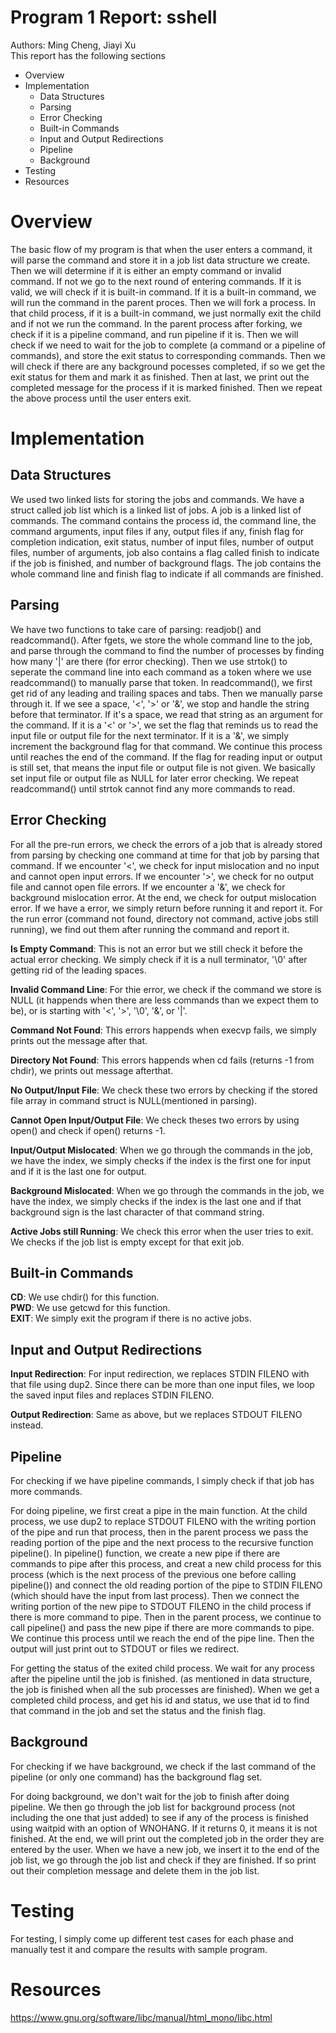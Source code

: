 # Program 1 Report: sshell
  Authors: Ming Cheng, Jiayi Xu  
  This report has the following sections
  * Overview 
  * Implementation
    * Data Structures
    * Parsing
    * Error Checking  
    * Built-in Commands
    * Input and Output Redirections
    * Pipeline
    * Background
  * Testing
  * Resources
  
# Overview
  The basic flow of my program is that when the user enters a command, 
  it will parse the command and store it in a job list data structure 
  we create. Then we will determine if it is either an empty command or 
  invalid command. If not we go to the next round of entering commands. 
  If it is valid, we will check if it is built-in command. If it is a 
  built-in command, we will run the command in the parent proces. Then 
  we will fork a process. In that child process, if it is a built-in 
  command, we just normally exit the child and if not we run the command.
  In the parent process after forking, we check if it is a pipeline 
  command, and run pipeline if it is. Then we will check if we need to 
  wait for the job to complete (a command or a pipeline of commands), 
  and store the exit status to corresponding commands. Then we will 
  check if there are any background pocesses completed, if so we get 
  the exit status for them and mark it as finished. Then at last, we 
  print out the completed message for the process if it is marked finished. 
  Then we repeat the above process until the user enters exit.

# Implementation

## Data Structures
  We used two linked lists for storing the jobs and commands. We have 
  a struct called job list which is a linked list of jobs. A job is a 
  linked list of commands. The command contains the process id, the 
  command line, the command arguments, input files if any, output files 
  if any, finish flag for completion indication, exit status, number of 
  input files, number of output files, number of arguments, job also 
  contains a flag called finish to indicate if the job is finished, and 
  number of background  flags. The job contains the whole command line 
  and finish flag to indicate if all commands are finished.
  ## Parsing
  We have two functions to take care of parsing: readjob() and 
  readcommand(). After fgets, we store the whole command line to the 
  job, and parse through the command to find the number of processes 
  by finding how many '|' are there (for error checking). Then we use 
  strtok() to seperate the command line into each command as a token 
  where we use readcommand() to manually parse that token. In 
  readcommand(), we first get rid of any leading and trailing spaces 
  and tabs. Then we manually parse through it. If we see a space, '<',
  '>' or '&', we stop and handle the string before that terminator. 
  If it's a space, we read that string as an argument for the command. 
  If it is a '<' or '>', we set the flag that reminds us to read the 
  input file or output file for the next terminator. If it is a '&', 
  we simply increment the background flag for that command. We 
  continue this process until reaches the end of the command. If the 
  flag for reading input or output is still set, that means the input 
  file or output file is not given. We basically set input file or 
  output file as NULL for later error checking. We repeat readcommand()
  until strtok cannot find any more commands to read.

## Error Checking
  For all the pre-run errors, we check the errors of a job that is already
  stored from parsing by checking one command at time for that job by 
  parsing that command. If we encounter '<', we check for input mislocation
  and no input and cannot open input errors. If we encounter '>', we 
  check for no output file and cannot open file errors. If we encounter 
  a '&', we check for background mislocation error. At the end, we check 
  for output mislocation error. If we have a error, we simply return 
  before running it and report it. For the run error (command not found, 
  directory not command, active jobs still running), we find out them after 
  running the command and report it.  
  
  **Is Empty Command**: This is not an error but we still check it before 
  the actual error checking. We simply check if it is   a null terminator, 
  '\0' after getting rid of the leading spaces.  
  
  **Invalid Command Line**: For thie error, we check if the command we 
  store is NULL (it happends when there are less commands than we expect 
  them to be), or is starting with '<', '>', '\0', '&', or '|'.
  
  **Command Not Found**: This errors happends when execvp fails, we 
  simply prints out the message after that.
  
  **Directory Not Found**: This errors happends when cd fails 
  (returns -1 from chdir), we prints out message afterthat.
  
  **No Output/Input File**: We check these two errors by checking if
  the stored file array in command struct is NULL(mentioned in parsing).
  
  **Cannot Open Input/Output File**: We check theses two errors by 
  using open() and check if open() returns -1.
  
  **Input/Output Mislocated**: When we go through the commands in 
  the job, we have the index, we simply checks if the index is the 
  first one for input and if it is the last one for output.
  
  **Background Mislocated**: When we go through the commands in the 
  job, we have the index, we simply checks if the index is the last 
  one and if that background sign is the last character of that 
  command string.
  
  **Active Jobs still Running**: We check this error when the user 
  tries to exit. We checks if the job list is empty except for that exit job.

## Built-in Commands
  **CD**: We use chdir() for this function.  
  **PWD**: We use getcwd for this function.  
  **EXIT**: We simply exit the program if there is no active jobs.
  
## Input and Output Redirections
  **Input Redirection**: For input redirection, we replaces STDIN FILENO 
  with that file using dup2. Since there can be more than one input 
  files, we loop the saved input files and replaces STDIN FILENO.
  
  **Output Redirection**: Same as above, but we replaces 
  STDOUT FILENO instead.  
  
## Pipeline
  For checking if we have pipeline commands, I simply check if that job 
  has more commands.  
  
  For doing pipeline, we first creat a pipe in the main function. At the 
  child process, we use dup2 to replace STDOUT FILENO with the writing 
  portion of the pipe and run that process, then in the parent process 
  we pass the reading portion of the pipe and the next process to the 
  recursive function pipeline(). In pipeline() function, we create a 
  new pipe if there are commands to pipe after this process, and creat 
  a new child process for this process (which is the next process of the 
  previous one before calling pipeline()) and connect the old reading 
  portion of the pipe to STDIN FILENO (which should have the input from 
  last process). Then we connect the writing portion of the new pipe 
  to STDOUT FILENO in the child process if there is more command to pipe. 
  Then in the parent process, we continue to call pipeline() and pass 
  the new pipe if there are more commands to pipe. We continue this 
  process until we reach the end of the pipe line. Then the output 
  will just print out to STDOUT or files we redirect.
  
  For getting the status of the exited child process. We wait for any 
  process after the pipeline until the job is finished. (as mentioned in 
  data structure, the job is finished when all the sub processes are 
  finished). When we get a completed child process, and get his id and 
  status, we use that id to find that command in the job and set the status 
  and the finish flag. 
  ## Background
  For checking if we have background, we check if the last command of the 
  pipeline (or only one command) has the background flag set.  
   
  For doing background, we don't wait for the job to finish after doing 
  pipeline. We then go through the job list for background process 
  (not including the one that just added) to see if any of the process 
  is finished using waitpid with an option of WNOHANG. If it returns 0,
  it means it is not finished. At the end, we will print out the completed 
  job in the order they are entered by the user. When we have a new job, 
  we insert it to the end of the job list, we go through the job list 
  and check if they are finished. If so print out their completion 
  message and delete them in the job list.
# Testing
  For testing, I simply come up different test cases for each phase and 
  manually test it and compare the results with sample program. 
# Resources
  https://www.gnu.org/software/libc/manual/html_mono/libc.html
